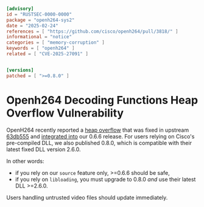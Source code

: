 ```toml
[advisory]
id = "RUSTSEC-0000-0000"
package = "openh264-sys2"
date = "2025-02-24"
references = [ "https://github.com/cisco/openh264/pull/3818/" ]
informational = "notice"
categories = [ "memory-corruption" ]
keywords = [ "openh264" ]
related = [ "CVE-2025-27091" ]


[versions]
patched = [ ">=0.8.0" ]

```

# Openh264 Decoding Functions Heap Overflow Vulnerability

OpenH264 recently reported a [heap overflow](https://github.com/cisco/openh264/security/advisories/GHSA-m99q-5j7x-7m9x) that was fixed in upstream [63db555](https://github.com/cisco/openh264/commit/63db555e30986e3a5f07871368dc90ae78c27449) and [integrated into](https://github.com/ralfbiedert/openh264-rs/commit/3a822fff0b4c9a984622ca2b179fe8898ac54b14) our 0.6.6 release. For users relying on Cisco's pre-compiled DLL, we also published 0.8.0, which is compatible with their latest fixed DLL version  2.6.0. 

In other words:
- if you rely on our `source` feature only, >=0.6.6 should be safe,
- if you rely on `libloading`, you must upgrade to 0.8.0 _and_ use their latest DLL >=2.6.0. 

Users handling untrusted video files should update immediately.

